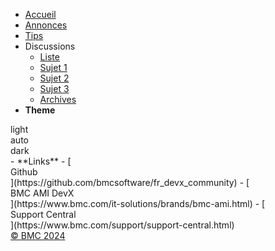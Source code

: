 <!-- docs/_sidebar.md -->

- [Accueil](/)
- [Annonces](annonces.md)
- [Tips](astuces.md)
- Discussions
  - [Liste](liste.md)
  - [Sujet 1](sujet-1.md)
  - [Sujet 2](sujet-2.md)
  - [Sujet 3](sujet-3.md)
  - [Archives](archives.md)
- **Theme**
<div id="theme">
<div class="choice" name="light">
	<div class="icon"><i class="icon-sun"></i></div>
	<div class="text">light</div>
</div><div class="choice" name="auto">
	<div class="icon"><i class="icon-eclipse"></i></div>
	<div class="text">auto</div>
</div><div class="choice" name="dark">
	<div class="icon"><i class="icon-moon"></i></div>
	<div class="text">dark</div>
</div></div>
- **Links**
  - [<div class="s0cial"><i class="icon-github-circled"></i>Github</div>](https://github.com/bmcsoftware/fr_devx_community)
  - [<div class="s0cial"><i class="icon-home"></i>BMC AMI DevX</div>](https://www.bmc.com/it-solutions/brands/bmc-ami.html)
  - [<div class="s0cial"><i class="icon-home"></i>Support Central</div>](https://www.bmc.com/support/support-central.html)
  <div class="copyright"><a href="https://www.bmc.com/" target="_blank" title="BMC">© BMC 2024</a></div>